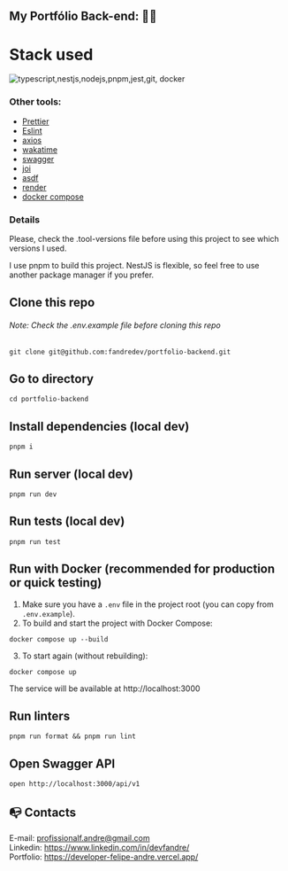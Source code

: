 ## My Portfólio Back-end: :technologist:

# Stack used

<img src="https://skillicons.dev/icons?i=typescript,nestjs,nodejs,pnpm,jest,git,docker&theme=dark" alt="typescript,nestjs,nodejs,pnpm,jest,git, docker" />

### Other tools:

- [Prettier](https://eslint.org/)
- [Eslint](https://prettier.io/)
- [axios](https://axios-http.com/ptbr/docs/intro)
- [wakatime](https://wakatime.com/)
- [swagger](https://swagger.io/)
- [joi](https://joi.dev/)
- [asdf](https://asdf-vm.com/)
- [render](https://render.com/)
- [docker compose](https://docs.docker.com/compose/)

### Details

Please, check the .tool-versions file before using this project to see which versions I used.

I use pnpm to build this project. NestJS is flexible, so feel free to use another package manager if you prefer.

## Clone this repo

###### Note: Check the .env.example file before cloning this repo

```
git clone git@github.com:fandredev/portfolio-backend.git
```

## Go to directory

```
cd portfolio-backend
```

## Install dependencies (local dev)

```
pnpm i
```

## Run server (local dev)

```
pnpm run dev
```

## Run tests (local dev)

```
pnpm run test
```

## Run with Docker (recommended for production or quick testing)

1. Make sure you have a `.env` file in the project root (you can copy from `.env.example`).
2. To build and start the project with Docker Compose:

```
docker compose up --build
```

3. To start again (without rebuilding):

```
docker compose up
```

The service will be available at http://localhost:3000

## Run linters

```
pnpm run format && pnpm run lint
```

## Open Swagger API

```
open http://localhost:3000/api/v1
```

## :mailbox_with_no_mail: Contacts

E-mail: profissionalf.andre@gmail.com<br>
Linkedin: https://www.linkedin.com/in/devfandre/<br>
Portfolio: https://developer-felipe-andre.vercel.app/<br>
